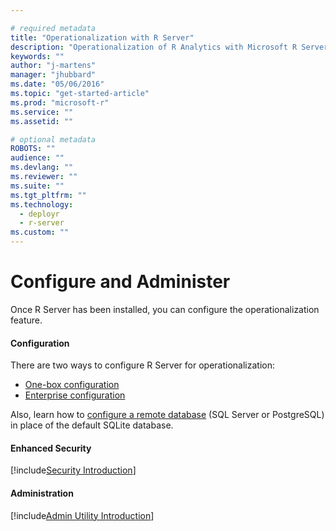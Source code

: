 ```yaml
---

# required metadata
title: "Operationalization with R Server"
description: "Operationalization of R Analytics with Microsoft R Server"
keywords: ""
author: "j-martens"
manager: "jhubbard"
ms.date: "05/06/2016"
ms.topic: "get-started-article"
ms.prod: "microsoft-r"
ms.service: ""
ms.assetid: ""

# optional metadata
ROBOTS: ""
audience: ""
ms.devlang: ""
ms.reviewer: ""
ms.suite: ""
ms.tgt_pltfrm: ""
ms.technology: 
  - deployr
  - r-server
ms.custom: ""
---
```


# Configure and Administer

Once R Server has been installed, you can configure the operationalization feature. 

#### Configuration

There are two ways to configure R Server for operationalization: 
+ [One-box configuration](configuration-initial.md#onebox)
+ [Enterprise configuration](configuration-initial.md#enterprise)

Also, learn how to [configure a remote database](configure-remote-database.md) (SQL Server or PostgreSQL) in place of the default SQLite database. 

#### Enhanced Security

[!include[Security Introduction](../includes/o16n/security-intro.md)]

#### Administration

[!include[Admin Utility Introduction](../includes/o16n/admin-utility-intro.md)]
